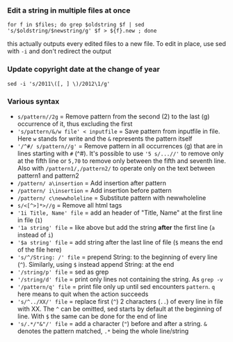 ### Edit a string in multiple files at once

`for f in $files; do grep $oldstring $f | sed 's/$oldstring/$newstring/g' $f > ${f}.new ; done`

this actually outputs every edited files to a new file. To edit in place, use sed with `-i` and don't redirect the output

### Update copyright date at the change of year

`sed -i 's/2011\([, ] \)/2012\1/g'`

### Various syntax

* `s/pattern//2g` = Remove pattern from the second (2) to the last (g) occurrence of it, thus excluding the first
* `'s/pattern/&/w file' < inputfile` = Save pattern from inputfile in file. Here `w` stands for write and the `&` represents the pattern itself
* `'/^#/ s/pattern//g'` = Remove pattern in all occurrences (g) that are in lines starting with `#` (^#). It's possible to use `'5 s/...//'` to remove only at the fifth line or `5,70` to remove only between the fifth and seventh line. Also with `/pattern1/,/pattern2/` to operate only on the text between pattern1 and pattern2
* `/pattern/ a\insertion` = Add insertion after pattern
* `/pattern/ i\insertion` = Add insertion before pattern
* `/pattern/ c\newwholeline` = Substitute pattern with newwholeline
* `s/<[^>]*>//g` = Remove all html tags
* `'1i Title, Name' file` = add an header of "Title, Name" at the first line in file (`1`)
* `'1a string' file` = like above but add the string **after** the first line (`a` instead of `i`)
* `'$a string' file` = add string after the last line of file (`$` means the end of the file here)
* `'s/^/String: /' file` = prepend String: to the beginning of every line (`^`). Similarly, using `$` instead append String: at the end
* `'/string/p' file` = sed as grep
* `'/string/d' file` = print only lines not containing the string. As `grep -v`
* `'/pattern/q' file` = print file only up until sed encounters `pattern`. `q` here means to quit when the action succeeds
* `'s/^../XX/' file` = replace first (`^`) 2 characters (`..`) of every line in file with XX. The `^` can be omitted, sed starts by default at the beginning of line. With `$` the same can be done for the end of line
* `'s/.*/"&"/' file` = add a character (`"`) before and after a string. `&` denotes the pattern matched, `.*` being the whole line/string
